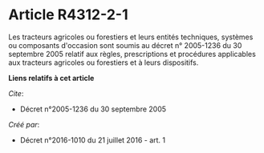 # Article R4312-2-1

Les tracteurs agricoles ou forestiers et leurs entités techniques, systèmes ou composants d'occasion sont soumis au 
décret n° 2005-1236 du 30 septembre 2005
relatif aux règles, prescriptions et procédures applicables aux tracteurs agricoles ou forestiers et à leurs dispositifs.

**Liens relatifs à cet article**

_Cite_:

  - Décret n°2005-1236 du 30 septembre 2005

_Créé par_:

  - Décret n°2016-1010 du 21 juillet 2016 - art. 1
